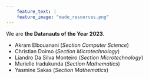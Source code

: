 ```yaml
---
    feature_text: |
    feature_image: "made_resources.png"
---
```


 We are **the Datanauts of the Year 2023**. 
 * Akram Elbouanani (*Section Computer Science*)
 * Christian Doimo (*Section Microtechnology*)
 * Liandro Da Silva Monteiro (*Section Microtechnology*)
 * Murielle Iradukunda (*Section Mathematics*)
 * Yasmine Sakas (*Section Mathematics*)
